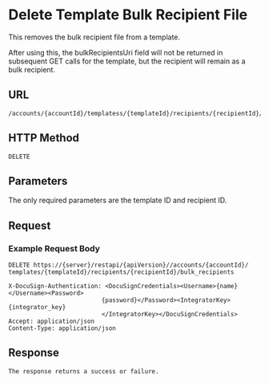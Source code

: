 # Delete Template Bulk Recipient File

This removes the bulk recipient file from a template.

After using this, the bulkRecipientsUri field will not be returned in
subsequent GET calls for the template, but the recipient will remain as a bulk recipient.

## URL

    /accounts/{accountId}/templatess/{templateId}/recipients/{recipientId}/bulk_recipients

## HTTP Method

    DELETE

## Parameters

The only required parameters are the template ID and recipient ID.

## Request

### Example Request Body

    DELETE https://{server}/restapi/{apiVersion}//accounts/{accountId}/
    templates/{templateId}/recipients/{recipientId}/bulk_recipients
    
    X-DocuSign-Authentication: <DocuSignCredentials><Username>{name}</Username><Password>
                              {password}</Password><IntegratorKey>{integrator_key}
                              </IntegratorKey></DocuSignCredentials>
    Accept: application/json
    Content-Type: application/json

## Response

    The response returns a success or failure.
